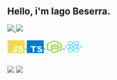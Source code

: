 ## Hello, i'm Iago Beserra.

 <div>
  <a href="https://github.com/iag0bezz">
  <img height="180em" src="https://github-readme-stats.vercel.app/api?username=iag0bezz&show_icons=true&count_private=true&theme=omni"/>
  <img height="180em" src="https://github-readme-stats.vercel.app/api/top-langs/?username=iag0bezz&layout=compact&langs_count=7&theme=omni"/>
</div>
  
<div style="display: inline_block"><br>
   <img align="center" alt="JavaScript" height="30" width="40" src="https://raw.githubusercontent.com/devicons/devicon/master/icons/javascript/javascript-plain.svg">
  <img align="center" alt="TypeScript" height="30" width="40" src="https://raw.githubusercontent.com/devicons/devicon/master/icons/typescript/typescript-plain.svg">
  <img align="center" alt="Node.JS" height="30" width="40" src="https://raw.githubusercontent.com/devicons/devicon/master/icons/nodejs/nodejs-original.svg">
  <img align="center" alt="React.JS" height="30" width="40" src="https://raw.githubusercontent.com/devicons/devicon/master/icons/react/react-original.svg">
</div>
  
  ##

<div> 
  <a href="https://discord.gg/??????" title="Iago Beserra#3764" target="_blank"><img src="https://img.shields.io/badge/Discord-7289DA?style=for-the-badge&logo=discord&logoColor=white" target="_blank"></a> 
  <a href = "mailto:iago.beserra1@gmail.com"><img src="https://img.shields.io/badge/Gmail-D14836?style=for-the-badge&logo=gmail&logoColor=white" target="_blank"></a>
</div>
